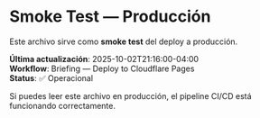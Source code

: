 # Smoke Test — Producción

Este archivo sirve como **smoke test** del deploy a producción.

**Última actualización**: 2025-10-02T21:16:00-04:00  
**Workflow**: Briefing — Deploy to Cloudflare Pages  
**Status**: ✅ Operacional

Si puedes leer este archivo en producción, el pipeline CI/CD está funcionando correctamente.


